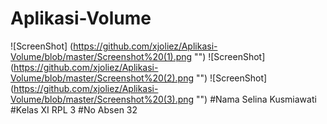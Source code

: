 # Aplikasi-Volume
![ScreenShot] (https://github.com/xjoliez/Aplikasi-Volume/blob/master/Screenshot%20(1).png "")
![ScreenShot] (https://github.com/xjoliez/Aplikasi-Volume/blob/master/Screenshot%20(2).png "")
![ScreenShot] (https://github.com/xjoliez/Aplikasi-Volume/blob/master/Screenshot%20(3).png "")
#Nama
Selina Kusmiawati
#Kelas
XI RPL 3
#No Absen
32
